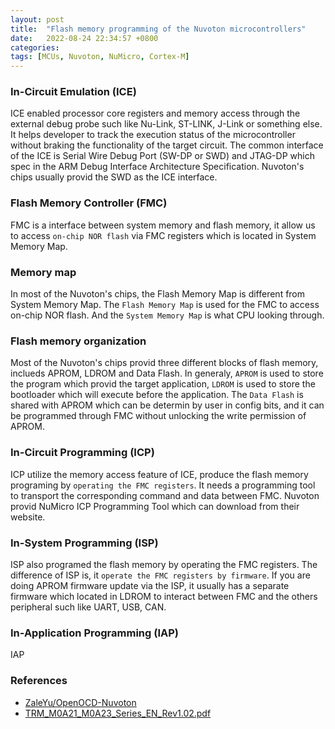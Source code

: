 ```yaml
---
layout: post
title:  "Flash memory programming of the Nuvoton microcontrollers"
date:   2022-08-24 22:34:57 +0800
categories: 
tags: [MCUs, Nuvoton, NuMicro, Cortex-M]
---
```

### In-Circuit Emulation (ICE)
ICE enabled processor core registers and memory access through the external debug probe such like Nu-Link, ST-LINK, J-Link or something else. It helps developer to track the execution status of the microcontroller without braking the functionality of the target circuit. The common interface of the ICE is Serial Wire Debug Port (SW-DP or SWD) and JTAG-DP which spec in the ARM Debug Interface Architecture Specification. Nuvoton's chips usually provid the SWD as the ICE interface.

### Flash Memory Controller (FMC)
FMC is a interface between system memory and flash memory, it allow us to access `on-chip NOR flash` via FMC registers which is located in System Memory Map. 

### Memory map
In most of the Nuvoton's chips, the Flash Memory Map is different from System Memory Map. The `Flash Memory Map` is used for the FMC to access on-chip NOR flash. And the `System Memory Map` is what CPU looking through.

### Flash memory organization
Most of the Nuvoton's chips provid three different blocks of flash memory, inclueds APROM, LDROM and Data Flash. In generaly, `APROM` is used to store the program which provid the target application, `LDROM` is used to store the bootloader which will execute before the application. The `Data Flash` is shared with APROM which can be determin by user in config bits, and it can be programmed through FMC without unlocking the write permission of APROM.

### In-Circuit Programming (ICP)
ICP utilize the memory access feature of ICE, produce the flash memory programing by `operating the FMC registers`. It needs a programming tool to transport the corresponding command and data between FMC. Nuvoton provid NuMicro ICP Programming Tool which can download from their website.

### In-System Programming (ISP)
ISP also programed the flash memory by operating the FMC registers. The difference of ISP is, it `operate the FMC registers by firmware`. If you are doing APROM firmware update via the ISP, it usually has a separate firmware which located in LDROM to interact between FMC and the others peripheral such like UART, USB, CAN. 

### In-Application Programming (IAP)
IAP

### References
- [ZaleYu/OpenOCD-Nuvoton](https://github.com/ZaleYu/OpenOCD-Nuvoton)
- [TRM_M0A21_M0A23_Series_EN_Rev1.02.pdf](https://www.nuvoton.com/export/resource-files/TRM_M0A21_M0A23_Series_EN_Rev1.02.pdf)
